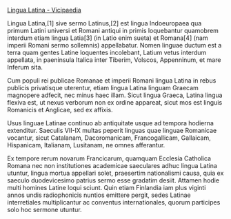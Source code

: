 [Lingua Latina - Vicipaedia](https://la.wikipedia.org/wiki/Lingua_Latina)

Lingua Latina,[1] sive sermo Latinus,[2] est lingua Indoeuropaea qua primum Latini universi et Romani antiqui in primis loquebantur quamobrem interdum etiam lingua Latia[3] (in Latio enim sueta) et Romana[4] (nam imperii Romani sermo sollemnis) appellabatur. Nomen linguae ductum est a terra quam gentes Latine loquentes incolebant, Latium vetus interdum appellata, in paeninsula Italica inter Tiberim, Volscos, Appenninum, et mare Inferum sita.

Cum populi rei publicae Romanae et imperii Romani lingua Latina in rebus publicis privatisque uterentur, etiam lingua Latina linguam Graecam magnopere adfecit, nec minus haec illam. Sicut lingua Graeca, Latina lingua flexiva est, ut nexus verborum non ex ordine appareat, sicut mos est linguis Romanicis et Anglicae, sed ex affixis.

Usus linguae Latinae continuo ab antiquitate usque ad tempora hodierna extenditur. Saeculis VII-IX multas peperit linguas quae linguae Romanicae vocantur, sicut Catalanam, Dacoromanicam, Francogallicam, Gallaicam, Hispanicam, Italianam, Lusitanam, ne omnes afferantur.

Ex tempore rerum novarum Francicarum, quamquam Ecclesia Catholica Romana nec non institutiones academicae saeculares adhuc lingua Latina utuntur, lingua mortua appellari solet, praesertim nationalismi causa, quia ex saeculo duodevicesimo patrius sermo esse gradatim desiit. Attamen hodie multi homines Latine loqui sciunt. Quin etiam Finlandia iam plus viginti annos undis radiophonicis nuntios emittere pergit, sedes Latinae interretiales multiplicantur ac conventus internationales, quorum participes solo hoc sermone utuntur. 

<!---
codetypo:ignore Indoeuropaea nationalismi Finlandia radiophonicis interretiales Anglicae Catalanam Dacoromanicam Francogallicam Italianam Vicipaedia
--->
